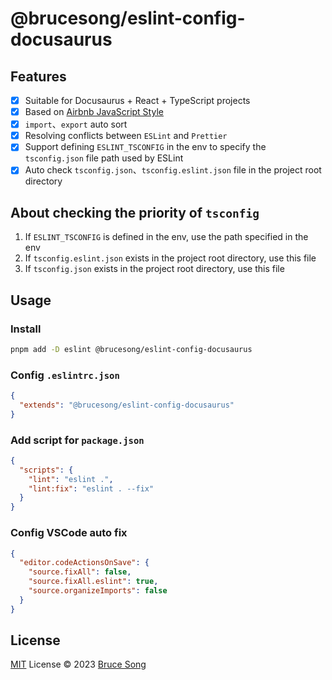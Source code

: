 # @brucesong/eslint-config-docusaurus

## Features

- [x] Suitable for Docusaurus + React + TypeScript projects
- [x] Based on [Airbnb JavaScript Style](https://github.com/airbnb/javascript)
- [x] `import`、`export` auto sort
- [x] Resolving conflicts between `ESLint` and `Prettier`
- [x] Support defining `ESLINT_TSCONFIG` in the env to specify the `tsconfig.json` file path used by ESLint
- [x] Auto check `tsconfig.json`、`tsconfig.eslint.json` file in the project root directory

## About checking the priority of `tsconfig`

1. If `ESLINT_TSCONFIG` is defined in the env, use the path specified in the env
2. If `tsconfig.eslint.json` exists in the project root directory, use this file
3. If `tsconfig.json` exists in the project root directory, use this file

## Usage

### Install

```bash
pnpm add -D eslint @brucesong/eslint-config-docusaurus
```

### Config `.eslintrc.json`

```json
{
  "extends": "@brucesong/eslint-config-docusaurus"
}
```

### Add script for `package.json`

```json
{
  "scripts": {
    "lint": "eslint .",
    "lint:fix": "eslint . --fix"
  }
}
```

### Config VSCode auto fix

```json
{
  "editor.codeActionsOnSave": {
    "source.fixAll": false,
    "source.fixAll.eslint": true,
    "source.organizeImports": false
  }
}
```

## License

[MIT](/LICENSE) License &copy; 2023 [Bruce Song](https://github.com/recallwei)
